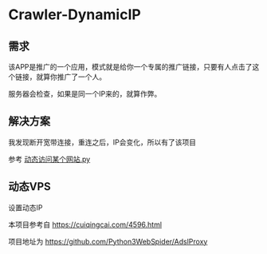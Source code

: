 # Crawler-DynamicIP

## 需求

该APP是推广的一个应用，模式就是给你一个专属的推广链接，只要有人点击了这个链接，就算你推广了一个人。

服务器会检查，如果是同一个IP来的，就算作弊。

## 解决方案

我发现断开宽带连接，重连之后，IP会变化，所以有了该项目

参考 [动态访问某个网站.py](/动态访问某个网站.py)


## 动态VPS


设置动态IP


本项目参考自 https://cuiqingcai.com/4596.html


项目地址为 https://github.com/Python3WebSpider/AdslProxy
